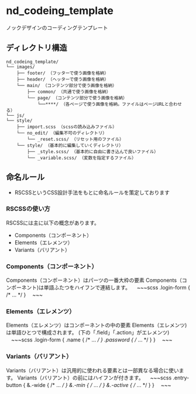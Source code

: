 # nd_codeing_template
ノックデザインのコーディングテンプレート

## ディレクトリ構造
~~~
nd_codeing_template/
└── images/
    ├── footer/ （フッターで使う画像を格納）
    ├── header/ （ヘッターで使う画像を格納）
    └── main/ （コンテンツ部分で使う画像を格納）
        ├── common/ （共通で使う画像を格納）
        └── page/ （コンテンツ部分で使う画像を格納）
            └──****/ （各ページで使う画像を格納。ファイルはページURLと合わせる）
└── js/
└── style/
    ├── import.scss （scssの読み込みファイル）
    └── no_edit/ （編集不可のディレクトリ）
        └── _reset.scss/ （リセット用のファイル）
    └── style/ （基本的に編集していくディレクトリ）
        ├── _style.scss/ （基本的に自由に書き込んで良いファイル）
        └── _variable.scss/ （変数を指定するファイル）
~~~

## 命名ルール
- RSCSSというCSS設計手法をもとに命名ルールを策定しております

### RSCSSの使い方
RSCSSには主に以下の概念があります。
- Components（コンポーネント）
- Elements（エレメンツ）
- Variants（バリアント）
### Components（コンポーネント）
Components（コンポーネント）はパーツの一番大枠の要素
Components（コンポーネント)は単語ふたつをハイフンで連結します。
　~~~scss
.login-form {
  /* ... */ 
}
　~~~
 
### Elements（エレメンツ）
Elements（エレメンツ）はコンポーネントの中の要素
Elements（エレメンツ)は単語ひとつで構成されます。
(下の「.field」「.action」がエレメンツ)
 　~~~scss
.login-form {
  .name {
    /* ... */ 
  }
  .password {
    /* ... */ 
  }
}
　~~~
 
 ### Variants（バリアント）
 Variants（バリアント）は汎用的に使われる要素とは一部異なる場合に使います。
 Variants（バリアント）の前にはハイフンが付きます。
 　~~~scss
.entry-button {
  &.-wide {
    /* ... */ 
  }
  &.-min {
    /* ... */ 
  }
  &.-active {
    /* ... */ 
  }
}
　~~~

